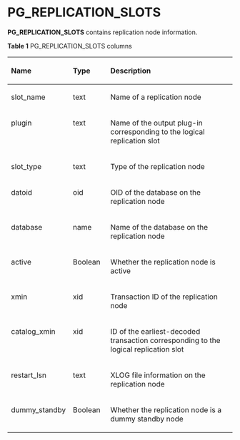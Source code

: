 # PG\_REPLICATION\_SLOTS<a name="EN-US_TOPIC_0242385954"></a>

**PG\_REPLICATION\_SLOTS**  contains replication node information.

**Table  1**  PG\_REPLICATION\_SLOTS columns

<a name="en-us_topic_0237122427_en-us_topic_0059777747_tea58e341a8144f609580dd8153a114fc"></a>
<table><thead align="left"><tr id="en-us_topic_0237122427_en-us_topic_0059777747_r2e428140e57e487c9bc1a031f47595e0"><th class="cellrowborder" valign="top" width="25.77%" id="mcps1.2.4.1.1"><p id="en-us_topic_0237122427_en-us_topic_0059777747_ae11953540f9a4618a2afe41b4975f595"><a name="en-us_topic_0237122427_en-us_topic_0059777747_ae11953540f9a4618a2afe41b4975f595"></a><a name="en-us_topic_0237122427_en-us_topic_0059777747_ae11953540f9a4618a2afe41b4975f595"></a>Name</p>
</th>
<th class="cellrowborder" valign="top" width="16.73%" id="mcps1.2.4.1.2"><p id="en-us_topic_0237122427_en-us_topic_0059777747_a743bfcaf186946d1848ea6973df4d80d"><a name="en-us_topic_0237122427_en-us_topic_0059777747_a743bfcaf186946d1848ea6973df4d80d"></a><a name="en-us_topic_0237122427_en-us_topic_0059777747_a743bfcaf186946d1848ea6973df4d80d"></a>Type</p>
</th>
<th class="cellrowborder" valign="top" width="57.49999999999999%" id="mcps1.2.4.1.3"><p id="en-us_topic_0237122427_en-us_topic_0059777747_ac639af594537423f87d3a070f6153653"><a name="en-us_topic_0237122427_en-us_topic_0059777747_ac639af594537423f87d3a070f6153653"></a><a name="en-us_topic_0237122427_en-us_topic_0059777747_ac639af594537423f87d3a070f6153653"></a>Description</p>
</th>
</tr>
</thead>
<tbody><tr id="en-us_topic_0237122427_en-us_topic_0059777747_r21ccd40e77d24980a953f303a044c83f"><td class="cellrowborder" valign="top" width="25.77%" headers="mcps1.2.4.1.1 "><p id="en-us_topic_0237122427_en-us_topic_0059777747_a54f7d6ef3b4f4f05b042ff70d122b90c"><a name="en-us_topic_0237122427_en-us_topic_0059777747_a54f7d6ef3b4f4f05b042ff70d122b90c"></a><a name="en-us_topic_0237122427_en-us_topic_0059777747_a54f7d6ef3b4f4f05b042ff70d122b90c"></a>slot_name</p>
</td>
<td class="cellrowborder" valign="top" width="16.73%" headers="mcps1.2.4.1.2 "><p id="en-us_topic_0237122427_en-us_topic_0059777747_a989d619ad06e47eeb22f1f4d0755413f"><a name="en-us_topic_0237122427_en-us_topic_0059777747_a989d619ad06e47eeb22f1f4d0755413f"></a><a name="en-us_topic_0237122427_en-us_topic_0059777747_a989d619ad06e47eeb22f1f4d0755413f"></a>text</p>
</td>
<td class="cellrowborder" valign="top" width="57.49999999999999%" headers="mcps1.2.4.1.3 "><p id="en-us_topic_0237122427_en-us_topic_0059777747_abc6449fb3afa4732965aef2c6ca21144"><a name="en-us_topic_0237122427_en-us_topic_0059777747_abc6449fb3afa4732965aef2c6ca21144"></a><a name="en-us_topic_0237122427_en-us_topic_0059777747_abc6449fb3afa4732965aef2c6ca21144"></a>Name of a replication node</p>
</td>
</tr>
<tr id="en-us_topic_0237122427_row439715123812"><td class="cellrowborder" valign="top" width="25.77%" headers="mcps1.2.4.1.1 "><p id="en-us_topic_0237122427_p4397165116382"><a name="en-us_topic_0237122427_p4397165116382"></a><a name="en-us_topic_0237122427_p4397165116382"></a>plugin</p>
</td>
<td class="cellrowborder" valign="top" width="16.73%" headers="mcps1.2.4.1.2 "><p id="en-us_topic_0237122427_p103971151163812"><a name="en-us_topic_0237122427_p103971151163812"></a><a name="en-us_topic_0237122427_p103971151163812"></a>text</p>
</td>
<td class="cellrowborder" valign="top" width="57.49999999999999%" headers="mcps1.2.4.1.3 "><p id="en-us_topic_0237122427_p10397185113384"><a name="en-us_topic_0237122427_p10397185113384"></a><a name="en-us_topic_0237122427_p10397185113384"></a>Name of the output plug-in corresponding to the logical replication slot</p>
</td>
</tr>
<tr id="en-us_topic_0237122427_en-us_topic_0059777747_r268c52dc694249ff9a37ac21e0f3221b"><td class="cellrowborder" valign="top" width="25.77%" headers="mcps1.2.4.1.1 "><p id="en-us_topic_0237122427_en-us_topic_0059777747_adbc8a74dc0944eccb4f151cc41bf2041"><a name="en-us_topic_0237122427_en-us_topic_0059777747_adbc8a74dc0944eccb4f151cc41bf2041"></a><a name="en-us_topic_0237122427_en-us_topic_0059777747_adbc8a74dc0944eccb4f151cc41bf2041"></a>slot_type</p>
</td>
<td class="cellrowborder" valign="top" width="16.73%" headers="mcps1.2.4.1.2 "><p id="en-us_topic_0237122427_en-us_topic_0059777747_a26b605eb5d8544eab1ee3105f8e28cb8"><a name="en-us_topic_0237122427_en-us_topic_0059777747_a26b605eb5d8544eab1ee3105f8e28cb8"></a><a name="en-us_topic_0237122427_en-us_topic_0059777747_a26b605eb5d8544eab1ee3105f8e28cb8"></a>text</p>
</td>
<td class="cellrowborder" valign="top" width="57.49999999999999%" headers="mcps1.2.4.1.3 "><p id="en-us_topic_0237122427_en-us_topic_0059777747_a43a50468cc1348088e9698540b49bc26"><a name="en-us_topic_0237122427_en-us_topic_0059777747_a43a50468cc1348088e9698540b49bc26"></a><a name="en-us_topic_0237122427_en-us_topic_0059777747_a43a50468cc1348088e9698540b49bc26"></a>Type of the replication node</p>
</td>
</tr>
<tr id="en-us_topic_0237122427_en-us_topic_0059777747_rcd857e0d449c4f25b2702caea6963000"><td class="cellrowborder" valign="top" width="25.77%" headers="mcps1.2.4.1.1 "><p id="en-us_topic_0237122427_en-us_topic_0059777747_a7d83989002264db699f1bfd06be9bbb7"><a name="en-us_topic_0237122427_en-us_topic_0059777747_a7d83989002264db699f1bfd06be9bbb7"></a><a name="en-us_topic_0237122427_en-us_topic_0059777747_a7d83989002264db699f1bfd06be9bbb7"></a>datoid</p>
</td>
<td class="cellrowborder" valign="top" width="16.73%" headers="mcps1.2.4.1.2 "><p id="en-us_topic_0237122427_en-us_topic_0059777747_a88882e413fd64a0a972e6d7c8159f797"><a name="en-us_topic_0237122427_en-us_topic_0059777747_a88882e413fd64a0a972e6d7c8159f797"></a><a name="en-us_topic_0237122427_en-us_topic_0059777747_a88882e413fd64a0a972e6d7c8159f797"></a>oid</p>
</td>
<td class="cellrowborder" valign="top" width="57.49999999999999%" headers="mcps1.2.4.1.3 "><p id="en-us_topic_0237122427_en-us_topic_0059777747_af5d8d8d5c1d64aa8b0145472071e9f2c"><a name="en-us_topic_0237122427_en-us_topic_0059777747_af5d8d8d5c1d64aa8b0145472071e9f2c"></a><a name="en-us_topic_0237122427_en-us_topic_0059777747_af5d8d8d5c1d64aa8b0145472071e9f2c"></a>OID of the database on the replication node</p>
</td>
</tr>
<tr id="en-us_topic_0237122427_en-us_topic_0059777747_r0fc7f25c00b448fd85dc4631de1caea1"><td class="cellrowborder" valign="top" width="25.77%" headers="mcps1.2.4.1.1 "><p id="en-us_topic_0237122427_en-us_topic_0059777747_aa5ab07183a144b208b700d5d74054581"><a name="en-us_topic_0237122427_en-us_topic_0059777747_aa5ab07183a144b208b700d5d74054581"></a><a name="en-us_topic_0237122427_en-us_topic_0059777747_aa5ab07183a144b208b700d5d74054581"></a>database</p>
</td>
<td class="cellrowborder" valign="top" width="16.73%" headers="mcps1.2.4.1.2 "><p id="en-us_topic_0237122427_en-us_topic_0059777747_a32eb71bf66174dc48006ce10f51028de"><a name="en-us_topic_0237122427_en-us_topic_0059777747_a32eb71bf66174dc48006ce10f51028de"></a><a name="en-us_topic_0237122427_en-us_topic_0059777747_a32eb71bf66174dc48006ce10f51028de"></a>name</p>
</td>
<td class="cellrowborder" valign="top" width="57.49999999999999%" headers="mcps1.2.4.1.3 "><p id="en-us_topic_0237122427_en-us_topic_0059777747_a3d2987d968e04e3190023ebeaf1f4672"><a name="en-us_topic_0237122427_en-us_topic_0059777747_a3d2987d968e04e3190023ebeaf1f4672"></a><a name="en-us_topic_0237122427_en-us_topic_0059777747_a3d2987d968e04e3190023ebeaf1f4672"></a>Name of the database on the replication node</p>
</td>
</tr>
<tr id="en-us_topic_0237122427_en-us_topic_0059777747_rc7e649d85e364981a649328bbf504190"><td class="cellrowborder" valign="top" width="25.77%" headers="mcps1.2.4.1.1 "><p id="en-us_topic_0237122427_en-us_topic_0059777747_a7523c7c602a94c83850f501fbaf6e9f6"><a name="en-us_topic_0237122427_en-us_topic_0059777747_a7523c7c602a94c83850f501fbaf6e9f6"></a><a name="en-us_topic_0237122427_en-us_topic_0059777747_a7523c7c602a94c83850f501fbaf6e9f6"></a>active</p>
</td>
<td class="cellrowborder" valign="top" width="16.73%" headers="mcps1.2.4.1.2 "><p id="en-us_topic_0237122427_en-us_topic_0059777747_aa4ee0b516c254e959817fb92f7f6d063"><a name="en-us_topic_0237122427_en-us_topic_0059777747_aa4ee0b516c254e959817fb92f7f6d063"></a><a name="en-us_topic_0237122427_en-us_topic_0059777747_aa4ee0b516c254e959817fb92f7f6d063"></a><span id="en-us_topic_0237122427_text1146025210307"><a name="en-us_topic_0237122427_text1146025210307"></a><a name="en-us_topic_0237122427_text1146025210307"></a>Boolean</span></p>
</td>
<td class="cellrowborder" valign="top" width="57.49999999999999%" headers="mcps1.2.4.1.3 "><p id="en-us_topic_0237122427_en-us_topic_0059777747_a094663b90f08410088af03c09e9861af"><a name="en-us_topic_0237122427_en-us_topic_0059777747_a094663b90f08410088af03c09e9861af"></a><a name="en-us_topic_0237122427_en-us_topic_0059777747_a094663b90f08410088af03c09e9861af"></a>Whether the replication node is active</p>
</td>
</tr>
<tr id="en-us_topic_0237122427_en-us_topic_0059777747_rb7e01ae4f8224fceb41acf7599bb2fdb"><td class="cellrowborder" valign="top" width="25.77%" headers="mcps1.2.4.1.1 "><p id="en-us_topic_0237122427_en-us_topic_0059777747_ac14f34edc74b448daee6328276594ca7"><a name="en-us_topic_0237122427_en-us_topic_0059777747_ac14f34edc74b448daee6328276594ca7"></a><a name="en-us_topic_0237122427_en-us_topic_0059777747_ac14f34edc74b448daee6328276594ca7"></a>xmin</p>
</td>
<td class="cellrowborder" valign="top" width="16.73%" headers="mcps1.2.4.1.2 "><p id="en-us_topic_0237122427_en-us_topic_0059777747_a603bdee93a484b609fa2512461750715"><a name="en-us_topic_0237122427_en-us_topic_0059777747_a603bdee93a484b609fa2512461750715"></a><a name="en-us_topic_0237122427_en-us_topic_0059777747_a603bdee93a484b609fa2512461750715"></a>xid</p>
</td>
<td class="cellrowborder" valign="top" width="57.49999999999999%" headers="mcps1.2.4.1.3 "><p id="en-us_topic_0237122427_en-us_topic_0059777747_ae83b877a818244ff9abb0f6fce5479b2"><a name="en-us_topic_0237122427_en-us_topic_0059777747_ae83b877a818244ff9abb0f6fce5479b2"></a><a name="en-us_topic_0237122427_en-us_topic_0059777747_ae83b877a818244ff9abb0f6fce5479b2"></a>Transaction ID of the replication node</p>
</td>
</tr>
<tr id="en-us_topic_0237122427_row1282185273916"><td class="cellrowborder" valign="top" width="25.77%" headers="mcps1.2.4.1.1 "><p id="en-us_topic_0237122427_p782145223911"><a name="en-us_topic_0237122427_p782145223911"></a><a name="en-us_topic_0237122427_p782145223911"></a>catalog_xmin</p>
</td>
<td class="cellrowborder" valign="top" width="16.73%" headers="mcps1.2.4.1.2 "><p id="en-us_topic_0237122427_p138215528391"><a name="en-us_topic_0237122427_p138215528391"></a><a name="en-us_topic_0237122427_p138215528391"></a>xid</p>
</td>
<td class="cellrowborder" valign="top" width="57.49999999999999%" headers="mcps1.2.4.1.3 "><p id="en-us_topic_0237122427_p9821152133915"><a name="en-us_topic_0237122427_p9821152133915"></a><a name="en-us_topic_0237122427_p9821152133915"></a>ID of the earliest-decoded transaction corresponding to the logical replication slot</p>
</td>
</tr>
<tr id="en-us_topic_0237122427_en-us_topic_0059777747_r68fd277c1ac7445caf02d7444cdd2f91"><td class="cellrowborder" valign="top" width="25.77%" headers="mcps1.2.4.1.1 "><p id="en-us_topic_0237122427_en-us_topic_0059777747_a6f1159cf4ad44210aa3c6eaa1134d959"><a name="en-us_topic_0237122427_en-us_topic_0059777747_a6f1159cf4ad44210aa3c6eaa1134d959"></a><a name="en-us_topic_0237122427_en-us_topic_0059777747_a6f1159cf4ad44210aa3c6eaa1134d959"></a>restart_lsn</p>
</td>
<td class="cellrowborder" valign="top" width="16.73%" headers="mcps1.2.4.1.2 "><p id="en-us_topic_0237122427_en-us_topic_0059777747_ac120e970c88841778bbedb917cca5d4e"><a name="en-us_topic_0237122427_en-us_topic_0059777747_ac120e970c88841778bbedb917cca5d4e"></a><a name="en-us_topic_0237122427_en-us_topic_0059777747_ac120e970c88841778bbedb917cca5d4e"></a>text</p>
</td>
<td class="cellrowborder" valign="top" width="57.49999999999999%" headers="mcps1.2.4.1.3 "><p id="en-us_topic_0237122427_en-us_topic_0059777747_a2f2006006d524efbb3196698d179402c"><a name="en-us_topic_0237122427_en-us_topic_0059777747_a2f2006006d524efbb3196698d179402c"></a><a name="en-us_topic_0237122427_en-us_topic_0059777747_a2f2006006d524efbb3196698d179402c"></a>XLOG file information on the replication node</p>
</td>
</tr>
<tr id="en-us_topic_0237122427_en-us_topic_0059777747_r57599043221e48e182ad2759b2e3fde0"><td class="cellrowborder" valign="top" width="25.77%" headers="mcps1.2.4.1.1 "><p id="en-us_topic_0237122427_en-us_topic_0059777747_aa339392231db46f29ac345c6ee181618"><a name="en-us_topic_0237122427_en-us_topic_0059777747_aa339392231db46f29ac345c6ee181618"></a><a name="en-us_topic_0237122427_en-us_topic_0059777747_aa339392231db46f29ac345c6ee181618"></a>dummy_standby</p>
</td>
<td class="cellrowborder" valign="top" width="16.73%" headers="mcps1.2.4.1.2 "><p id="en-us_topic_0237122427_en-us_topic_0059777747_abfdd09996f444afa960371c29115276a"><a name="en-us_topic_0237122427_en-us_topic_0059777747_abfdd09996f444afa960371c29115276a"></a><a name="en-us_topic_0237122427_en-us_topic_0059777747_abfdd09996f444afa960371c29115276a"></a><span id="en-us_topic_0237122427_text830016417309"><a name="en-us_topic_0237122427_text830016417309"></a><a name="en-us_topic_0237122427_text830016417309"></a>Boolean</span></p>
</td>
<td class="cellrowborder" valign="top" width="57.49999999999999%" headers="mcps1.2.4.1.3 "><p id="en-us_topic_0237122427_en-us_topic_0059777747_a609fb3d52ac648919835c6d3f67353f6"><a name="en-us_topic_0237122427_en-us_topic_0059777747_a609fb3d52ac648919835c6d3f67353f6"></a><a name="en-us_topic_0237122427_en-us_topic_0059777747_a609fb3d52ac648919835c6d3f67353f6"></a>Whether the replication node is a dummy standby node</p>
</td>
</tr>
</tbody>
</table>

